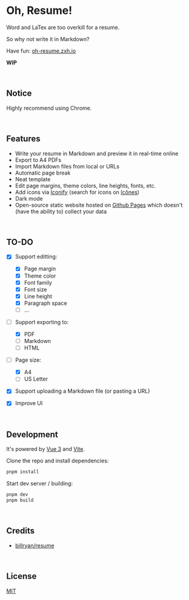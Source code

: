 # Oh, Resume!

Word and LaTex are too overkill for a resume.

So why not write it in Markdown?

Have fun: [oh-resume.zxh.io](https://oh-resume.zxh.io/)

**WIP**


&nbsp;

## Notice

Highly recommend using Chrome.


&nbsp;

## Features

- Write your resume in Markdown and preview it in real-time online
- Export to A4 PDFs
- Import Markdown files from local or URLs
- Automatic page break
- Neat template
- Edit page margins, theme colors, line heights, fonts, etc.
- Add icons via [Iconify](https://github.com/iconify/iconify) (search for icons on [Icônes](https://icones.js.org/))
- Dark mode
- Open-source static website hosted on [Github Pages](https://pages.github.com/) which doesn't (have the ability to) collect your data


&nbsp;

## TO-DO

- [x] Support editting:
  
  - [x] Page margin
  - [x] Theme color
  - [x] Font family
  - [x] Font size
  - [x] Line height
  - [x] Paragraph space
  - [ ] ...

- [ ] Support exporting to:

  - [x] PDF
  - [ ] Markdown
  - [ ] HTML

- [ ] Page size:

  - [x] A4
  - [ ] US Letter

- [x] Support uploading a Markdown file (or pasting a URL)
- [x] Improve UI


&nbsp;

## Development

It's powered by [Vue 3](https://v3.vuejs.org/) and [Vite](https://vitejs.dev/).

Clone the repo and install dependencies:

```bash
pnpm install
```

Start dev server / building:

```bash
pnpm dev
pnpm build
```


&nbsp;

## Credits

- [billryan/resume](https://github.com/billryan/resume)


&nbsp;

## License

[MIT](LICENSE)
